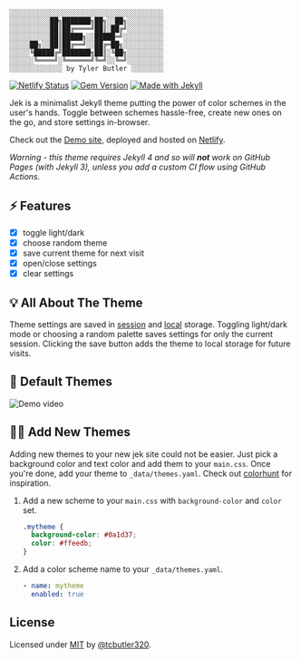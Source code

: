 
```text
░░░░░░░░░░░░░░░░░░░░░░░░░░░░░░░░░░░░░░
░░░░░░░░░░██╗███████╗██╗░░██╗░░░░░░░░░
░░░░░░░░░░██║██╔════╝██║░██╔╝░░░░░░░░░
░░░░░░░░░░██║█████╗░░█████═╝░░░░░░░░░░
░░░░░██╗░░██║██╔══╝░░██╔═██╗░░░░░░░░░░
░░░░░╚█████╔╝███████╗██║░╚██╗░░░░░░░░░
░░░░░░╚════╝░╚══════╝╚═╝░░╚═╝░░░░░░░░░
░░░░░░░░░░░░░ by Tyler Butler ░░░░░░░░
```    

[![Netlify Status](https://api.netlify.com/api/v1/badges/9d1f745e-c8d9-4732-ab34-06748d61e84d/deploy-status)](https://app.netlify.com/sites/jekyll-jek/deploys)
[![Gem Version](https://badge.fury.io/rb/jek.svg)](https://badge.fury.io/rb/jek)
[![Made with Jekyll](https://img.shields.io/badge/jekyll-4-blue?logo=jekyll)](https://jekyllrb.com)


Jek is a minimalist Jekyll theme putting the power of color schemes in the user's hands. Toggle between schemes hassle-free, create new ones on the go, and store settings in-browser.  

Check out the [Demo site](https://jekyll-jek.netlify.app/), deployed and hosted on [Netlify](https://www.netlify.com/).

_Warning - this theme requires Jekyll 4 and so will **not** work on GitHub Pages (with Jekyll 3), unless you add a custom CI flow using GitHub Actions._


## ⚡ Features

+ [x] toggle light/dark
+ [x] choose random theme 
+ [x] save current theme for next visit
+ [x] open/close settings
+ [x] clear settings 

## 💡 All About The Theme 

Theme settings are saved in [session](https://developer.mozilla.org/en-US/docs/Web/API/Window/sessionStorage) and [local](https://developer.mozilla.org/en-US/docs/Web/API/Window/localStorage) storage. Toggling light/dark mode or choosing a random palette saves settings for only the current session. Clicking the save button adds the theme to local storage for future visits. 

## 🍭 Default Themes 

![Demo video](/assets/img/readme/jek.gif)

## 👩‍🚀 Add New Themes  

Adding new themes to your new jek site could not be easier. Just pick a background color and text color and add them to your `main.css`. Once you're done, add your theme to `_data/themes.yaml`. Check out [colorhunt](https://colorhunt.co/) for inspiration.

1. Add a new scheme to your `main.css` with `background-color` and `color` set.  
    ```css
    .mytheme {
      background-color: #0a1d37;
      color: #ffeedb;
    }
    ```  
2. Add a color scheme name to your `_data/themes.yaml`.  
    ```yaml
    - name: mytheme
      enabled: true
    ```

## License

Licensed under [MIT](/LICENSE.txt) by [@tcbutler320](https://github.com/tcbutler320).

